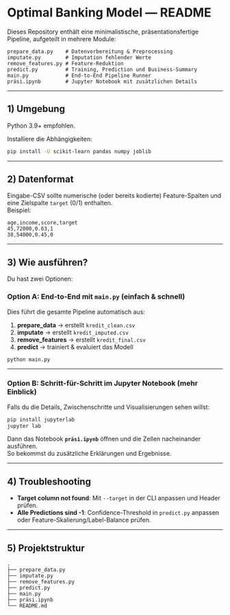 # Optimal Banking Model — README

Dieses Repository enthält eine minimalistische, präsentationsfertige Pipeline, aufgeteilt in mehrere Module:

```
prepare_data.py    # Datenvorbereitung & Preprocessing
imputate.py        # Imputation fehlender Werte
remove_features.py # Feature-Reduktion
predict.py         # Training, Prediction und Business-Summary
main.py            # End-to-End Pipeline Runner
präsi.ipynb        # Jupyter Notebook mit zusätzlichen Details
```

---

## 1) Umgebung

Python 3.9+ empfohlen.

Installiere die Abhängigkeiten:

```bash
pip install -U scikit-learn pandas numpy joblib
```

---

## 2) Datenformat

Eingabe-CSV sollte numerische (oder bereits kodierte) Feature-Spalten und eine Zielspalte `target` (0/1) enthalten.  
Beispiel:

```csv
age,income,score,target
45,72000,0.63,1
38,54000,0.45,0
```

---

## 3) Wie ausführen?

Du hast zwei Optionen:

### Option A: End-to-End mit `main.py` (einfach & schnell)

Dies führt die gesamte Pipeline automatisch aus:

1. **prepare_data** → erstellt `kredit_clean.csv`
2. **imputate** → erstellt `kredit_imputed.csv`
3. **remove_features** → erstellt `kredit_final.csv`
4. **predict** → trainiert & evaluiert das Modell

```bash
python main.py
```

---

### Option B: Schritt-für-Schritt im Jupyter Notebook (mehr Einblick)

Falls du die Details, Zwischenschritte und Visualisierungen sehen willst:

```bash
pip install jupyterlab
jupyter lab
```

Dann das Notebook **`präsi.ipynb`** öffnen und die Zellen nacheinander ausführen.  
So bekommst du zusätzliche Erklärungen und Ergebnisse.

---

## 4) Troubleshooting

- **Target column not found**: Mit `--target` in der CLI anpassen und Header prüfen.
- **Alle Predictions sind -1**: Confidence-Threshold in `predict.py` anpassen oder Feature-Skalierung/Label-Balance prüfen.

---

## 5) Projektstruktur

```
.
├── prepare_data.py
├── imputate.py
├── remove_features.py
├── predict.py
├── main.py
├── präsi.ipynb
└── README.md
```

